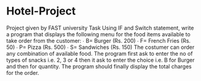 # Hotel-Project
Project given by FAST university
Task
Using IF and Switch statement, write a program that displays the following menu for the food items
available to take order from the customer:
∙ B= Burger (Rs. 200)
∙ F= French Fries (Rs. 50)
∙ P= Pizza (Rs. 500)
∙ S= Sandwiches (Rs. 150)
The costumer can order any combination of available food. The program first ask to enter the no of
types of snacks i.e. 2, 3 or 4 then it ask to enter the choice i.e. B for Burger and then for quantity. The
program should finally display the total charges for the order.
